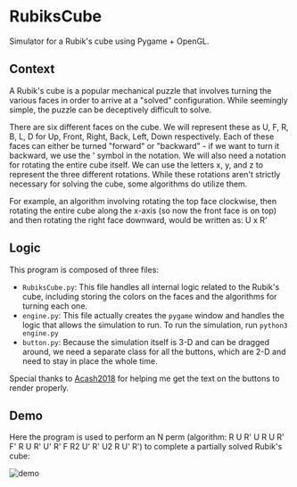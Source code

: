 # RubiksCube
Simulator for a Rubik's cube using Pygame + OpenGL.

## Context

A Rubik's cube is a popular mechanical puzzle that involves turning the various faces in order to arrive at a "solved" configuration. While seemingly simple, the puzzle can be deceptively difficult to solve.

There are six different faces on the cube. We will represent these as U, F, R, B, L, D for Up, Front, Right, Back, Left, Down respectively. Each of these faces can either be turned "forward" or "backward" - if we want to turn it backward, we use the ' symbol in the notation. We will also need a notation for rotating the entire cube itself. We can use the letters x, y, and z to represent the three different rotations. While these rotations aren't strictly necessary for solving the cube, some algorithms do utilize them.

For example, an algorithm involving rotating the top face clockwise, then rotating the entire cube along the x-axis (so now the front face is on top) and then rotating the right face downward, would be written as: U x R'

## Logic

This program is composed of three files:
- `RubiksCube.py`: This file handles all internal logic related to the Rubik's cube, including storing the colors on the faces and the algorithms for turning each one.
- `engine.py`: This file actually creates the `pygame` window and handles the logic that allows the simulation to run. To run the simulation, run `python3 engine.py`
- `button.py`: Because the simulation itself is 3-D and can be dragged around, we need a separate class for all the buttons, which are 2-D and need to stay in place the whole time.

Special thanks to [Acash2018](https://github.com/Acash2018) for helping me get the text on the buttons to render properly.

## Demo

Here the program is used to perform an N perm (algorithm: R U R' U R U R' F' R U R' U' R' F R2 U' R' U2 R U' R') to complete a partially solved Rubik's cube:

![demo](https://github.com/user-attachments/assets/97cf157e-edbd-4fc1-8266-bbd8d9f69188)

